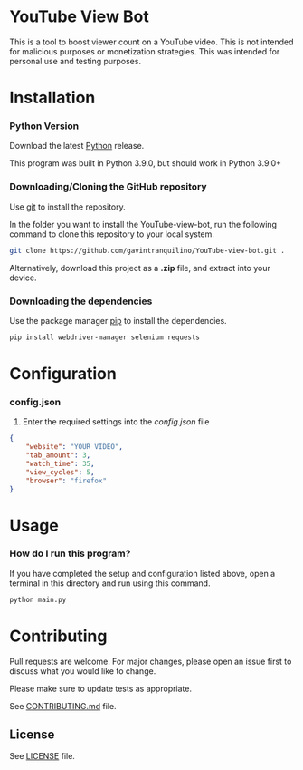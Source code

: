 # YouTube View Bot

This is a tool to boost viewer count on a YouTube video. This is not intended for malicious purposes or monetization strategies. This was intended for personal use and testing purposes.

# Installation

### Python Version
Download the latest [Python](https://www.python.org/downloads/) release.

This program was built in Python 3.9.0, but should work in Python 3.9.0+

### Downloading/Cloning the GitHub repository
Use [git](https://git-scm.com/) to install the repository.

In the folder you want to install the YouTube-view-bot, run the following command to clone this repository to your local system.

```bash
git clone https://github.com/gavintranquilino/YouTube-view-bot.git .
```

Alternatively, download this project as a **.zip** file, and extract into your device.

### Downloading the dependencies
Use the package manager [pip](https://pip.pypa.io/en/stable/) to install the dependencies.

```bash
pip install webdriver-manager selenium requests
```

# Configuration

### config.json
1. Enter the required settings into the *config.json* file

```json
{
    "website": "YOUR VIDEO", 
    "tab_amount": 3,
    "watch_time": 35,
    "view_cycles": 5,
    "browser": "firefox"
}
```

# Usage

### How do I run this program?
If you have completed the setup and configuration listed above, open a terminal in this directory and run using this command.

```bash
python main.py
```

# Contributing
Pull requests are welcome. For major changes, please open an issue first to discuss what you would like to change.

Please make sure to update tests as appropriate.

See [CONTRIBUTING.md](https://github.com/gavintranquilino/YouTube-view-bot/blob/master/CONTRIBUTING.md) file.

## License
See [LICENSE](https://github.com/gavintranquilino/YouTube-view-bot/blob/master/LICENSE) file.


